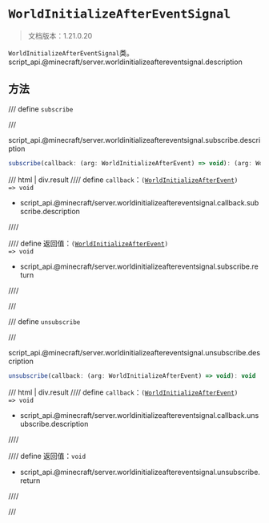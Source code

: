 # `WorldInitializeAfterEventSignal`

> 文档版本：1.21.0.20

`WorldInitializeAfterEventSignal`类。script_api.@minecraft/server.worldinitializeaftereventsignal.description

## 方法

/// define
`subscribe`


///

script_api.@minecraft/server.worldinitializeaftereventsignal.subscribe.description

```js
subscribe(callback: (arg: WorldInitializeAfterEvent) => void): (arg: WorldInitializeAfterEvent) => void
```

/// html | div.result
//// define
`callback`：<code>(<a href="../worldinitializeafterevent/">WorldInitializeAfterEvent</a>) =&gt; void</code>

- script_api.@minecraft/server.worldinitializeaftereventsignal.callback.subscribe.description


////

//// define
返回值：<code>(<a href="../worldinitializeafterevent/">WorldInitializeAfterEvent</a>) =&gt; void</code>

- script_api.@minecraft/server.worldinitializeaftereventsignal.subscribe.return


////

///


/// define
`unsubscribe`


///

script_api.@minecraft/server.worldinitializeaftereventsignal.unsubscribe.description

```js
unsubscribe(callback: (arg: WorldInitializeAfterEvent) => void): void
```

/// html | div.result
//// define
`callback`：<code>(<a href="../worldinitializeafterevent/">WorldInitializeAfterEvent</a>) =&gt; void</code>

- script_api.@minecraft/server.worldinitializeaftereventsignal.callback.unsubscribe.description


////

//// define
返回值：`void`

- script_api.@minecraft/server.worldinitializeaftereventsignal.unsubscribe.return


////

///


